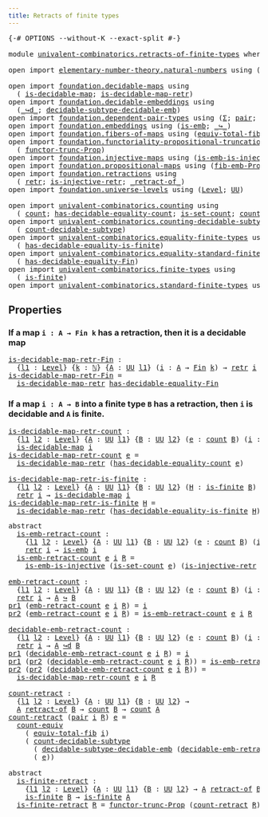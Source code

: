 ```yaml
---
title: Retracts of finite types
---
```


<pre class="Agda"><a id="50" class="Symbol">{-#</a> <a id="54" class="Keyword">OPTIONS</a> <a id="62" class="Pragma">--without-K</a> <a id="74" class="Pragma">--exact-split</a> <a id="88" class="Symbol">#-}</a>

<a id="93" class="Keyword">module</a> <a id="100" href="univalent-combinatorics.retracts-of-finite-types.html" class="Module">univalent-combinatorics.retracts-of-finite-types</a> <a id="149" class="Keyword">where</a>

<a id="156" class="Keyword">open</a> <a id="161" class="Keyword">import</a> <a id="168" href="elementary-number-theory.natural-numbers.html" class="Module">elementary-number-theory.natural-numbers</a> <a id="209" class="Keyword">using</a> <a id="215" class="Symbol">(</a><a id="216" href="elementary-number-theory.natural-numbers.html#1444" class="Datatype">ℕ</a><a id="217" class="Symbol">)</a>

<a id="220" class="Keyword">open</a> <a id="225" class="Keyword">import</a> <a id="232" href="foundation.decidable-maps.html" class="Module">foundation.decidable-maps</a> <a id="258" class="Keyword">using</a>
  <a id="266" class="Symbol">(</a> <a id="268" href="foundation.decidable-maps.html#758" class="Function">is-decidable-map</a><a id="284" class="Symbol">;</a> <a id="286" href="foundation.decidable-maps.html#869" class="Function">is-decidable-map-retr</a><a id="307" class="Symbol">)</a>
<a id="309" class="Keyword">open</a> <a id="314" class="Keyword">import</a> <a id="321" href="foundation.decidable-embeddings.html" class="Module">foundation.decidable-embeddings</a> <a id="353" class="Keyword">using</a>
  <a id="361" class="Symbol">(</a><a id="362" href="foundation.decidable-embeddings.html#3766" class="Function Operator">_↪d_</a><a id="366" class="Symbol">;</a> <a id="368" href="foundation.decidable-embeddings.html#6105" class="Function">decidable-subtype-decidable-emb</a><a id="399" class="Symbol">)</a>
<a id="401" class="Keyword">open</a> <a id="406" class="Keyword">import</a> <a id="413" href="foundation.dependent-pair-types.html" class="Module">foundation.dependent-pair-types</a> <a id="445" class="Keyword">using</a> <a id="451" class="Symbol">(</a><a id="452" href="foundation-core.dependent-pair-types.html#502" class="Record">Σ</a><a id="453" class="Symbol">;</a> <a id="455" href="foundation-core.dependent-pair-types.html#575" class="InductiveConstructor">pair</a><a id="459" class="Symbol">;</a> <a id="461" href="foundation-core.dependent-pair-types.html#592" class="Field">pr1</a><a id="464" class="Symbol">;</a> <a id="466" href="foundation-core.dependent-pair-types.html#604" class="Field">pr2</a><a id="469" class="Symbol">)</a>
<a id="471" class="Keyword">open</a> <a id="476" class="Keyword">import</a> <a id="483" href="foundation.embeddings.html" class="Module">foundation.embeddings</a> <a id="505" class="Keyword">using</a> <a id="511" class="Symbol">(</a><a id="512" href="foundation-core.embeddings.html#980" class="Function">is-emb</a><a id="518" class="Symbol">;</a> <a id="520" href="foundation-core.embeddings.html#1062" class="Function Operator">_↪_</a><a id="523" class="Symbol">)</a>
<a id="525" class="Keyword">open</a> <a id="530" class="Keyword">import</a> <a id="537" href="foundation.fibers-of-maps.html" class="Module">foundation.fibers-of-maps</a> <a id="563" class="Keyword">using</a> <a id="569" class="Symbol">(</a><a id="570" href="foundation-core.fibers-of-maps.html#5261" class="Function">equiv-total-fib</a><a id="585" class="Symbol">)</a>
<a id="587" class="Keyword">open</a> <a id="592" class="Keyword">import</a> <a id="599" href="foundation.functoriality-propositional-truncation.html" class="Module">foundation.functoriality-propositional-truncation</a> <a id="649" class="Keyword">using</a>
  <a id="657" class="Symbol">(</a> <a id="659" href="foundation.functoriality-propositional-truncation.html#1451" class="Function">functor-trunc-Prop</a><a id="677" class="Symbol">)</a>
<a id="679" class="Keyword">open</a> <a id="684" class="Keyword">import</a> <a id="691" href="foundation.injective-maps.html" class="Module">foundation.injective-maps</a> <a id="717" class="Keyword">using</a> <a id="723" class="Symbol">(</a><a id="724" href="foundation.injective-maps.html#4595" class="Function">is-emb-is-injective</a><a id="743" class="Symbol">)</a>
<a id="745" class="Keyword">open</a> <a id="750" class="Keyword">import</a> <a id="757" href="foundation.propositional-maps.html" class="Module">foundation.propositional-maps</a> <a id="787" class="Keyword">using</a> <a id="793" class="Symbol">(</a><a id="794" href="foundation-core.propositional-maps.html#2460" class="Function">fib-emb-Prop</a><a id="806" class="Symbol">)</a>
<a id="808" class="Keyword">open</a> <a id="813" class="Keyword">import</a> <a id="820" href="foundation.retractions.html" class="Module">foundation.retractions</a> <a id="843" class="Keyword">using</a>
  <a id="851" class="Symbol">(</a> <a id="853" href="foundation-core.retractions.html#593" class="Function">retr</a><a id="857" class="Symbol">;</a> <a id="859" href="foundation.retractions.html#2840" class="Function">is-injective-retr</a><a id="876" class="Symbol">;</a> <a id="878" href="foundation-core.retractions.html#670" class="Function Operator">_retract-of_</a><a id="890" class="Symbol">)</a>
<a id="892" class="Keyword">open</a> <a id="897" class="Keyword">import</a> <a id="904" href="foundation.universe-levels.html" class="Module">foundation.universe-levels</a> <a id="931" class="Keyword">using</a> <a id="937" class="Symbol">(</a><a id="938" href="Agda.Primitive.html#597" class="Postulate">Level</a><a id="943" class="Symbol">;</a> <a id="945" href="foundation-core.universe-levels.html#222" class="Primitive">UU</a><a id="947" class="Symbol">)</a>

<a id="950" class="Keyword">open</a> <a id="955" class="Keyword">import</a> <a id="962" href="univalent-combinatorics.counting.html" class="Module">univalent-combinatorics.counting</a> <a id="995" class="Keyword">using</a>
  <a id="1003" class="Symbol">(</a> <a id="1005" href="univalent-combinatorics.counting.html#1759" class="Function">count</a><a id="1010" class="Symbol">;</a> <a id="1012" href="univalent-combinatorics.counting.html#5721" class="Function">has-decidable-equality-count</a><a id="1040" class="Symbol">;</a> <a id="1042" href="univalent-combinatorics.counting.html#2336" class="Function">is-set-count</a><a id="1054" class="Symbol">;</a> <a id="1056" href="univalent-combinatorics.counting.html#2974" class="Function">count-equiv</a><a id="1067" class="Symbol">)</a>
<a id="1069" class="Keyword">open</a> <a id="1074" class="Keyword">import</a> <a id="1081" href="univalent-combinatorics.counting-decidable-subtypes.html" class="Module">univalent-combinatorics.counting-decidable-subtypes</a> <a id="1133" class="Keyword">using</a>
  <a id="1141" class="Symbol">(</a> <a id="1143" href="univalent-combinatorics.counting-decidable-subtypes.html#4602" class="Function">count-decidable-subtype</a><a id="1166" class="Symbol">)</a>
<a id="1168" class="Keyword">open</a> <a id="1173" class="Keyword">import</a> <a id="1180" href="univalent-combinatorics.equality-finite-types.html" class="Module">univalent-combinatorics.equality-finite-types</a> <a id="1226" class="Keyword">using</a>
  <a id="1234" class="Symbol">(</a> <a id="1236" href="univalent-combinatorics.equality-finite-types.html#1968" class="Function">has-decidable-equality-is-finite</a><a id="1268" class="Symbol">)</a>
<a id="1270" class="Keyword">open</a> <a id="1275" class="Keyword">import</a> <a id="1282" href="univalent-combinatorics.equality-standard-finite-types.html" class="Module">univalent-combinatorics.equality-standard-finite-types</a> <a id="1337" class="Keyword">using</a>
  <a id="1345" class="Symbol">(</a> <a id="1347" href="univalent-combinatorics.equality-standard-finite-types.html#2796" class="Function">has-decidable-equality-Fin</a><a id="1373" class="Symbol">)</a>
<a id="1375" class="Keyword">open</a> <a id="1380" class="Keyword">import</a> <a id="1387" href="univalent-combinatorics.finite-types.html" class="Module">univalent-combinatorics.finite-types</a> <a id="1424" class="Keyword">using</a>
  <a id="1432" class="Symbol">(</a> <a id="1434" href="univalent-combinatorics.finite-types.html#3664" class="Function">is-finite</a><a id="1443" class="Symbol">)</a>
<a id="1445" class="Keyword">open</a> <a id="1450" class="Keyword">import</a> <a id="1457" href="univalent-combinatorics.standard-finite-types.html" class="Module">univalent-combinatorics.standard-finite-types</a> <a id="1503" class="Keyword">using</a> <a id="1509" class="Symbol">(</a><a id="1510" href="univalent-combinatorics.standard-finite-types.html#2085" class="Function">Fin</a><a id="1513" class="Symbol">)</a>
</pre>
## Properties

### If a map `i : A → Fin k` has a retraction, then it is a decidable map

<pre class="Agda"><a id="is-decidable-map-retr-Fin"></a><a id="1618" href="univalent-combinatorics.retracts-of-finite-types.html#1618" class="Function">is-decidable-map-retr-Fin</a> <a id="1644" class="Symbol">:</a>
  <a id="1648" class="Symbol">{</a><a id="1649" href="univalent-combinatorics.retracts-of-finite-types.html#1649" class="Bound">l1</a> <a id="1652" class="Symbol">:</a> <a id="1654" href="Agda.Primitive.html#597" class="Postulate">Level</a><a id="1659" class="Symbol">}</a> <a id="1661" class="Symbol">{</a><a id="1662" href="univalent-combinatorics.retracts-of-finite-types.html#1662" class="Bound">k</a> <a id="1664" class="Symbol">:</a> <a id="1666" href="elementary-number-theory.natural-numbers.html#1444" class="Datatype">ℕ</a><a id="1667" class="Symbol">}</a> <a id="1669" class="Symbol">{</a><a id="1670" href="univalent-combinatorics.retracts-of-finite-types.html#1670" class="Bound">A</a> <a id="1672" class="Symbol">:</a> <a id="1674" href="foundation-core.universe-levels.html#222" class="Primitive">UU</a> <a id="1677" href="univalent-combinatorics.retracts-of-finite-types.html#1649" class="Bound">l1</a><a id="1679" class="Symbol">}</a> <a id="1681" class="Symbol">(</a><a id="1682" href="univalent-combinatorics.retracts-of-finite-types.html#1682" class="Bound">i</a> <a id="1684" class="Symbol">:</a> <a id="1686" href="univalent-combinatorics.retracts-of-finite-types.html#1670" class="Bound">A</a> <a id="1688" class="Symbol">→</a> <a id="1690" href="univalent-combinatorics.standard-finite-types.html#2085" class="Function">Fin</a> <a id="1694" href="univalent-combinatorics.retracts-of-finite-types.html#1662" class="Bound">k</a><a id="1695" class="Symbol">)</a> <a id="1697" class="Symbol">→</a> <a id="1699" href="foundation-core.retractions.html#593" class="Function">retr</a> <a id="1704" href="univalent-combinatorics.retracts-of-finite-types.html#1682" class="Bound">i</a> <a id="1706" class="Symbol">→</a> <a id="1708" href="foundation.decidable-maps.html#758" class="Function">is-decidable-map</a> <a id="1725" href="univalent-combinatorics.retracts-of-finite-types.html#1682" class="Bound">i</a>
<a id="1727" href="univalent-combinatorics.retracts-of-finite-types.html#1618" class="Function">is-decidable-map-retr-Fin</a> <a id="1753" class="Symbol">=</a>
  <a id="1757" href="foundation.decidable-maps.html#869" class="Function">is-decidable-map-retr</a> <a id="1779" href="univalent-combinatorics.equality-standard-finite-types.html#2796" class="Function">has-decidable-equality-Fin</a>
</pre>
### If a map `i : A → B` into a finite type `B` has a retraction, then `i` is decidable and `A` is finite.

<pre class="Agda"><a id="is-decidable-map-retr-count"></a><a id="1927" href="univalent-combinatorics.retracts-of-finite-types.html#1927" class="Function">is-decidable-map-retr-count</a> <a id="1955" class="Symbol">:</a>
  <a id="1959" class="Symbol">{</a><a id="1960" href="univalent-combinatorics.retracts-of-finite-types.html#1960" class="Bound">l1</a> <a id="1963" href="univalent-combinatorics.retracts-of-finite-types.html#1963" class="Bound">l2</a> <a id="1966" class="Symbol">:</a> <a id="1968" href="Agda.Primitive.html#597" class="Postulate">Level</a><a id="1973" class="Symbol">}</a> <a id="1975" class="Symbol">{</a><a id="1976" href="univalent-combinatorics.retracts-of-finite-types.html#1976" class="Bound">A</a> <a id="1978" class="Symbol">:</a> <a id="1980" href="foundation-core.universe-levels.html#222" class="Primitive">UU</a> <a id="1983" href="univalent-combinatorics.retracts-of-finite-types.html#1960" class="Bound">l1</a><a id="1985" class="Symbol">}</a> <a id="1987" class="Symbol">{</a><a id="1988" href="univalent-combinatorics.retracts-of-finite-types.html#1988" class="Bound">B</a> <a id="1990" class="Symbol">:</a> <a id="1992" href="foundation-core.universe-levels.html#222" class="Primitive">UU</a> <a id="1995" href="univalent-combinatorics.retracts-of-finite-types.html#1963" class="Bound">l2</a><a id="1997" class="Symbol">}</a> <a id="1999" class="Symbol">(</a><a id="2000" href="univalent-combinatorics.retracts-of-finite-types.html#2000" class="Bound">e</a> <a id="2002" class="Symbol">:</a> <a id="2004" href="univalent-combinatorics.counting.html#1759" class="Function">count</a> <a id="2010" href="univalent-combinatorics.retracts-of-finite-types.html#1988" class="Bound">B</a><a id="2011" class="Symbol">)</a> <a id="2013" class="Symbol">(</a><a id="2014" href="univalent-combinatorics.retracts-of-finite-types.html#2014" class="Bound">i</a> <a id="2016" class="Symbol">:</a> <a id="2018" href="univalent-combinatorics.retracts-of-finite-types.html#1976" class="Bound">A</a> <a id="2020" class="Symbol">→</a> <a id="2022" href="univalent-combinatorics.retracts-of-finite-types.html#1988" class="Bound">B</a><a id="2023" class="Symbol">)</a> <a id="2025" class="Symbol">→</a> <a id="2027" href="foundation-core.retractions.html#593" class="Function">retr</a> <a id="2032" href="univalent-combinatorics.retracts-of-finite-types.html#2014" class="Bound">i</a> <a id="2034" class="Symbol">→</a>
  <a id="2038" href="foundation.decidable-maps.html#758" class="Function">is-decidable-map</a> <a id="2055" href="univalent-combinatorics.retracts-of-finite-types.html#2014" class="Bound">i</a>
<a id="2057" href="univalent-combinatorics.retracts-of-finite-types.html#1927" class="Function">is-decidable-map-retr-count</a> <a id="2085" href="univalent-combinatorics.retracts-of-finite-types.html#2085" class="Bound">e</a> <a id="2087" class="Symbol">=</a>
  <a id="2091" href="foundation.decidable-maps.html#869" class="Function">is-decidable-map-retr</a> <a id="2113" class="Symbol">(</a><a id="2114" href="univalent-combinatorics.counting.html#5721" class="Function">has-decidable-equality-count</a> <a id="2143" href="univalent-combinatorics.retracts-of-finite-types.html#2085" class="Bound">e</a><a id="2144" class="Symbol">)</a>

<a id="is-decidable-map-retr-is-finite"></a><a id="2147" href="univalent-combinatorics.retracts-of-finite-types.html#2147" class="Function">is-decidable-map-retr-is-finite</a> <a id="2179" class="Symbol">:</a>
  <a id="2183" class="Symbol">{</a><a id="2184" href="univalent-combinatorics.retracts-of-finite-types.html#2184" class="Bound">l1</a> <a id="2187" href="univalent-combinatorics.retracts-of-finite-types.html#2187" class="Bound">l2</a> <a id="2190" class="Symbol">:</a> <a id="2192" href="Agda.Primitive.html#597" class="Postulate">Level</a><a id="2197" class="Symbol">}</a> <a id="2199" class="Symbol">{</a><a id="2200" href="univalent-combinatorics.retracts-of-finite-types.html#2200" class="Bound">A</a> <a id="2202" class="Symbol">:</a> <a id="2204" href="foundation-core.universe-levels.html#222" class="Primitive">UU</a> <a id="2207" href="univalent-combinatorics.retracts-of-finite-types.html#2184" class="Bound">l1</a><a id="2209" class="Symbol">}</a> <a id="2211" class="Symbol">{</a><a id="2212" href="univalent-combinatorics.retracts-of-finite-types.html#2212" class="Bound">B</a> <a id="2214" class="Symbol">:</a> <a id="2216" href="foundation-core.universe-levels.html#222" class="Primitive">UU</a> <a id="2219" href="univalent-combinatorics.retracts-of-finite-types.html#2187" class="Bound">l2</a><a id="2221" class="Symbol">}</a> <a id="2223" class="Symbol">(</a><a id="2224" href="univalent-combinatorics.retracts-of-finite-types.html#2224" class="Bound">H</a> <a id="2226" class="Symbol">:</a> <a id="2228" href="univalent-combinatorics.finite-types.html#3664" class="Function">is-finite</a> <a id="2238" href="univalent-combinatorics.retracts-of-finite-types.html#2212" class="Bound">B</a><a id="2239" class="Symbol">)</a> <a id="2241" class="Symbol">(</a><a id="2242" href="univalent-combinatorics.retracts-of-finite-types.html#2242" class="Bound">i</a> <a id="2244" class="Symbol">:</a> <a id="2246" href="univalent-combinatorics.retracts-of-finite-types.html#2200" class="Bound">A</a> <a id="2248" class="Symbol">→</a> <a id="2250" href="univalent-combinatorics.retracts-of-finite-types.html#2212" class="Bound">B</a><a id="2251" class="Symbol">)</a> <a id="2253" class="Symbol">→</a>
  <a id="2257" href="foundation-core.retractions.html#593" class="Function">retr</a> <a id="2262" href="univalent-combinatorics.retracts-of-finite-types.html#2242" class="Bound">i</a> <a id="2264" class="Symbol">→</a> <a id="2266" href="foundation.decidable-maps.html#758" class="Function">is-decidable-map</a> <a id="2283" href="univalent-combinatorics.retracts-of-finite-types.html#2242" class="Bound">i</a>
<a id="2285" href="univalent-combinatorics.retracts-of-finite-types.html#2147" class="Function">is-decidable-map-retr-is-finite</a> <a id="2317" href="univalent-combinatorics.retracts-of-finite-types.html#2317" class="Bound">H</a> <a id="2319" class="Symbol">=</a>
  <a id="2323" href="foundation.decidable-maps.html#869" class="Function">is-decidable-map-retr</a> <a id="2345" class="Symbol">(</a><a id="2346" href="univalent-combinatorics.equality-finite-types.html#1968" class="Function">has-decidable-equality-is-finite</a> <a id="2379" href="univalent-combinatorics.retracts-of-finite-types.html#2317" class="Bound">H</a><a id="2380" class="Symbol">)</a>
</pre>
<pre class="Agda"><a id="2395" class="Keyword">abstract</a>
  <a id="is-emb-retract-count"></a><a id="2406" href="univalent-combinatorics.retracts-of-finite-types.html#2406" class="Function">is-emb-retract-count</a> <a id="2427" class="Symbol">:</a>
    <a id="2433" class="Symbol">{</a><a id="2434" href="univalent-combinatorics.retracts-of-finite-types.html#2434" class="Bound">l1</a> <a id="2437" href="univalent-combinatorics.retracts-of-finite-types.html#2437" class="Bound">l2</a> <a id="2440" class="Symbol">:</a> <a id="2442" href="Agda.Primitive.html#597" class="Postulate">Level</a><a id="2447" class="Symbol">}</a> <a id="2449" class="Symbol">{</a><a id="2450" href="univalent-combinatorics.retracts-of-finite-types.html#2450" class="Bound">A</a> <a id="2452" class="Symbol">:</a> <a id="2454" href="foundation-core.universe-levels.html#222" class="Primitive">UU</a> <a id="2457" href="univalent-combinatorics.retracts-of-finite-types.html#2434" class="Bound">l1</a><a id="2459" class="Symbol">}</a> <a id="2461" class="Symbol">{</a><a id="2462" href="univalent-combinatorics.retracts-of-finite-types.html#2462" class="Bound">B</a> <a id="2464" class="Symbol">:</a> <a id="2466" href="foundation-core.universe-levels.html#222" class="Primitive">UU</a> <a id="2469" href="univalent-combinatorics.retracts-of-finite-types.html#2437" class="Bound">l2</a><a id="2471" class="Symbol">}</a> <a id="2473" class="Symbol">(</a><a id="2474" href="univalent-combinatorics.retracts-of-finite-types.html#2474" class="Bound">e</a> <a id="2476" class="Symbol">:</a> <a id="2478" href="univalent-combinatorics.counting.html#1759" class="Function">count</a> <a id="2484" href="univalent-combinatorics.retracts-of-finite-types.html#2462" class="Bound">B</a><a id="2485" class="Symbol">)</a> <a id="2487" class="Symbol">(</a><a id="2488" href="univalent-combinatorics.retracts-of-finite-types.html#2488" class="Bound">i</a> <a id="2490" class="Symbol">:</a> <a id="2492" href="univalent-combinatorics.retracts-of-finite-types.html#2450" class="Bound">A</a> <a id="2494" class="Symbol">→</a> <a id="2496" href="univalent-combinatorics.retracts-of-finite-types.html#2462" class="Bound">B</a><a id="2497" class="Symbol">)</a> <a id="2499" class="Symbol">→</a>
    <a id="2505" href="foundation-core.retractions.html#593" class="Function">retr</a> <a id="2510" href="univalent-combinatorics.retracts-of-finite-types.html#2488" class="Bound">i</a> <a id="2512" class="Symbol">→</a> <a id="2514" href="foundation-core.embeddings.html#980" class="Function">is-emb</a> <a id="2521" href="univalent-combinatorics.retracts-of-finite-types.html#2488" class="Bound">i</a>
  <a id="2525" href="univalent-combinatorics.retracts-of-finite-types.html#2406" class="Function">is-emb-retract-count</a> <a id="2546" href="univalent-combinatorics.retracts-of-finite-types.html#2546" class="Bound">e</a> <a id="2548" href="univalent-combinatorics.retracts-of-finite-types.html#2548" class="Bound">i</a> <a id="2550" href="univalent-combinatorics.retracts-of-finite-types.html#2550" class="Bound">R</a> <a id="2552" class="Symbol">=</a>
    <a id="2558" href="foundation.injective-maps.html#4595" class="Function">is-emb-is-injective</a> <a id="2578" class="Symbol">(</a><a id="2579" href="univalent-combinatorics.counting.html#2336" class="Function">is-set-count</a> <a id="2592" href="univalent-combinatorics.retracts-of-finite-types.html#2546" class="Bound">e</a><a id="2593" class="Symbol">)</a> <a id="2595" class="Symbol">(</a><a id="2596" href="foundation.retractions.html#2840" class="Function">is-injective-retr</a> <a id="2614" href="univalent-combinatorics.retracts-of-finite-types.html#2548" class="Bound">i</a> <a id="2616" href="univalent-combinatorics.retracts-of-finite-types.html#2550" class="Bound">R</a><a id="2617" class="Symbol">)</a>

<a id="emb-retract-count"></a><a id="2620" href="univalent-combinatorics.retracts-of-finite-types.html#2620" class="Function">emb-retract-count</a> <a id="2638" class="Symbol">:</a>
  <a id="2642" class="Symbol">{</a><a id="2643" href="univalent-combinatorics.retracts-of-finite-types.html#2643" class="Bound">l1</a> <a id="2646" href="univalent-combinatorics.retracts-of-finite-types.html#2646" class="Bound">l2</a> <a id="2649" class="Symbol">:</a> <a id="2651" href="Agda.Primitive.html#597" class="Postulate">Level</a><a id="2656" class="Symbol">}</a> <a id="2658" class="Symbol">{</a><a id="2659" href="univalent-combinatorics.retracts-of-finite-types.html#2659" class="Bound">A</a> <a id="2661" class="Symbol">:</a> <a id="2663" href="foundation-core.universe-levels.html#222" class="Primitive">UU</a> <a id="2666" href="univalent-combinatorics.retracts-of-finite-types.html#2643" class="Bound">l1</a><a id="2668" class="Symbol">}</a> <a id="2670" class="Symbol">{</a><a id="2671" href="univalent-combinatorics.retracts-of-finite-types.html#2671" class="Bound">B</a> <a id="2673" class="Symbol">:</a> <a id="2675" href="foundation-core.universe-levels.html#222" class="Primitive">UU</a> <a id="2678" href="univalent-combinatorics.retracts-of-finite-types.html#2646" class="Bound">l2</a><a id="2680" class="Symbol">}</a> <a id="2682" class="Symbol">(</a><a id="2683" href="univalent-combinatorics.retracts-of-finite-types.html#2683" class="Bound">e</a> <a id="2685" class="Symbol">:</a> <a id="2687" href="univalent-combinatorics.counting.html#1759" class="Function">count</a> <a id="2693" href="univalent-combinatorics.retracts-of-finite-types.html#2671" class="Bound">B</a><a id="2694" class="Symbol">)</a> <a id="2696" class="Symbol">(</a><a id="2697" href="univalent-combinatorics.retracts-of-finite-types.html#2697" class="Bound">i</a> <a id="2699" class="Symbol">:</a> <a id="2701" href="univalent-combinatorics.retracts-of-finite-types.html#2659" class="Bound">A</a> <a id="2703" class="Symbol">→</a> <a id="2705" href="univalent-combinatorics.retracts-of-finite-types.html#2671" class="Bound">B</a><a id="2706" class="Symbol">)</a> <a id="2708" class="Symbol">→</a>
  <a id="2712" href="foundation-core.retractions.html#593" class="Function">retr</a> <a id="2717" href="univalent-combinatorics.retracts-of-finite-types.html#2697" class="Bound">i</a> <a id="2719" class="Symbol">→</a> <a id="2721" href="univalent-combinatorics.retracts-of-finite-types.html#2659" class="Bound">A</a> <a id="2723" href="foundation-core.embeddings.html#1062" class="Function Operator">↪</a> <a id="2725" href="univalent-combinatorics.retracts-of-finite-types.html#2671" class="Bound">B</a>
<a id="2727" href="foundation-core.dependent-pair-types.html#592" class="Field">pr1</a> <a id="2731" class="Symbol">(</a><a id="2732" href="univalent-combinatorics.retracts-of-finite-types.html#2620" class="Function">emb-retract-count</a> <a id="2750" href="univalent-combinatorics.retracts-of-finite-types.html#2750" class="Bound">e</a> <a id="2752" href="univalent-combinatorics.retracts-of-finite-types.html#2752" class="Bound">i</a> <a id="2754" href="univalent-combinatorics.retracts-of-finite-types.html#2754" class="Bound">R</a><a id="2755" class="Symbol">)</a> <a id="2757" class="Symbol">=</a> <a id="2759" href="univalent-combinatorics.retracts-of-finite-types.html#2752" class="Bound">i</a>
<a id="2761" href="foundation-core.dependent-pair-types.html#604" class="Field">pr2</a> <a id="2765" class="Symbol">(</a><a id="2766" href="univalent-combinatorics.retracts-of-finite-types.html#2620" class="Function">emb-retract-count</a> <a id="2784" href="univalent-combinatorics.retracts-of-finite-types.html#2784" class="Bound">e</a> <a id="2786" href="univalent-combinatorics.retracts-of-finite-types.html#2786" class="Bound">i</a> <a id="2788" href="univalent-combinatorics.retracts-of-finite-types.html#2788" class="Bound">R</a><a id="2789" class="Symbol">)</a> <a id="2791" class="Symbol">=</a> <a id="2793" href="univalent-combinatorics.retracts-of-finite-types.html#2406" class="Function">is-emb-retract-count</a> <a id="2814" href="univalent-combinatorics.retracts-of-finite-types.html#2784" class="Bound">e</a> <a id="2816" href="univalent-combinatorics.retracts-of-finite-types.html#2786" class="Bound">i</a> <a id="2818" href="univalent-combinatorics.retracts-of-finite-types.html#2788" class="Bound">R</a>

<a id="decidable-emb-retract-count"></a><a id="2821" href="univalent-combinatorics.retracts-of-finite-types.html#2821" class="Function">decidable-emb-retract-count</a> <a id="2849" class="Symbol">:</a>
  <a id="2853" class="Symbol">{</a><a id="2854" href="univalent-combinatorics.retracts-of-finite-types.html#2854" class="Bound">l1</a> <a id="2857" href="univalent-combinatorics.retracts-of-finite-types.html#2857" class="Bound">l2</a> <a id="2860" class="Symbol">:</a> <a id="2862" href="Agda.Primitive.html#597" class="Postulate">Level</a><a id="2867" class="Symbol">}</a> <a id="2869" class="Symbol">{</a><a id="2870" href="univalent-combinatorics.retracts-of-finite-types.html#2870" class="Bound">A</a> <a id="2872" class="Symbol">:</a> <a id="2874" href="foundation-core.universe-levels.html#222" class="Primitive">UU</a> <a id="2877" href="univalent-combinatorics.retracts-of-finite-types.html#2854" class="Bound">l1</a><a id="2879" class="Symbol">}</a> <a id="2881" class="Symbol">{</a><a id="2882" href="univalent-combinatorics.retracts-of-finite-types.html#2882" class="Bound">B</a> <a id="2884" class="Symbol">:</a> <a id="2886" href="foundation-core.universe-levels.html#222" class="Primitive">UU</a> <a id="2889" href="univalent-combinatorics.retracts-of-finite-types.html#2857" class="Bound">l2</a><a id="2891" class="Symbol">}</a> <a id="2893" class="Symbol">(</a><a id="2894" href="univalent-combinatorics.retracts-of-finite-types.html#2894" class="Bound">e</a> <a id="2896" class="Symbol">:</a> <a id="2898" href="univalent-combinatorics.counting.html#1759" class="Function">count</a> <a id="2904" href="univalent-combinatorics.retracts-of-finite-types.html#2882" class="Bound">B</a><a id="2905" class="Symbol">)</a> <a id="2907" class="Symbol">(</a><a id="2908" href="univalent-combinatorics.retracts-of-finite-types.html#2908" class="Bound">i</a> <a id="2910" class="Symbol">:</a> <a id="2912" href="univalent-combinatorics.retracts-of-finite-types.html#2870" class="Bound">A</a> <a id="2914" class="Symbol">→</a> <a id="2916" href="univalent-combinatorics.retracts-of-finite-types.html#2882" class="Bound">B</a><a id="2917" class="Symbol">)</a> <a id="2919" class="Symbol">→</a>
  <a id="2923" href="foundation-core.retractions.html#593" class="Function">retr</a> <a id="2928" href="univalent-combinatorics.retracts-of-finite-types.html#2908" class="Bound">i</a> <a id="2930" class="Symbol">→</a> <a id="2932" href="univalent-combinatorics.retracts-of-finite-types.html#2870" class="Bound">A</a> <a id="2934" href="foundation.decidable-embeddings.html#3766" class="Function Operator">↪d</a> <a id="2937" href="univalent-combinatorics.retracts-of-finite-types.html#2882" class="Bound">B</a>
<a id="2939" href="foundation-core.dependent-pair-types.html#592" class="Field">pr1</a> <a id="2943" class="Symbol">(</a><a id="2944" href="univalent-combinatorics.retracts-of-finite-types.html#2821" class="Function">decidable-emb-retract-count</a> <a id="2972" href="univalent-combinatorics.retracts-of-finite-types.html#2972" class="Bound">e</a> <a id="2974" href="univalent-combinatorics.retracts-of-finite-types.html#2974" class="Bound">i</a> <a id="2976" href="univalent-combinatorics.retracts-of-finite-types.html#2976" class="Bound">R</a><a id="2977" class="Symbol">)</a> <a id="2979" class="Symbol">=</a> <a id="2981" href="univalent-combinatorics.retracts-of-finite-types.html#2974" class="Bound">i</a>
<a id="2983" href="foundation-core.dependent-pair-types.html#592" class="Field">pr1</a> <a id="2987" class="Symbol">(</a><a id="2988" href="foundation-core.dependent-pair-types.html#604" class="Field">pr2</a> <a id="2992" class="Symbol">(</a><a id="2993" href="univalent-combinatorics.retracts-of-finite-types.html#2821" class="Function">decidable-emb-retract-count</a> <a id="3021" href="univalent-combinatorics.retracts-of-finite-types.html#3021" class="Bound">e</a> <a id="3023" href="univalent-combinatorics.retracts-of-finite-types.html#3023" class="Bound">i</a> <a id="3025" href="univalent-combinatorics.retracts-of-finite-types.html#3025" class="Bound">R</a><a id="3026" class="Symbol">))</a> <a id="3029" class="Symbol">=</a> <a id="3031" href="univalent-combinatorics.retracts-of-finite-types.html#2406" class="Function">is-emb-retract-count</a> <a id="3052" href="univalent-combinatorics.retracts-of-finite-types.html#3021" class="Bound">e</a> <a id="3054" href="univalent-combinatorics.retracts-of-finite-types.html#3023" class="Bound">i</a> <a id="3056" href="univalent-combinatorics.retracts-of-finite-types.html#3025" class="Bound">R</a>
<a id="3058" href="foundation-core.dependent-pair-types.html#604" class="Field">pr2</a> <a id="3062" class="Symbol">(</a><a id="3063" href="foundation-core.dependent-pair-types.html#604" class="Field">pr2</a> <a id="3067" class="Symbol">(</a><a id="3068" href="univalent-combinatorics.retracts-of-finite-types.html#2821" class="Function">decidable-emb-retract-count</a> <a id="3096" href="univalent-combinatorics.retracts-of-finite-types.html#3096" class="Bound">e</a> <a id="3098" href="univalent-combinatorics.retracts-of-finite-types.html#3098" class="Bound">i</a> <a id="3100" href="univalent-combinatorics.retracts-of-finite-types.html#3100" class="Bound">R</a><a id="3101" class="Symbol">))</a> <a id="3104" class="Symbol">=</a>
  <a id="3108" href="univalent-combinatorics.retracts-of-finite-types.html#1927" class="Function">is-decidable-map-retr-count</a> <a id="3136" href="univalent-combinatorics.retracts-of-finite-types.html#3096" class="Bound">e</a> <a id="3138" href="univalent-combinatorics.retracts-of-finite-types.html#3098" class="Bound">i</a> <a id="3140" href="univalent-combinatorics.retracts-of-finite-types.html#3100" class="Bound">R</a>

<a id="count-retract"></a><a id="3143" href="univalent-combinatorics.retracts-of-finite-types.html#3143" class="Function">count-retract</a> <a id="3157" class="Symbol">:</a>
  <a id="3161" class="Symbol">{</a><a id="3162" href="univalent-combinatorics.retracts-of-finite-types.html#3162" class="Bound">l1</a> <a id="3165" href="univalent-combinatorics.retracts-of-finite-types.html#3165" class="Bound">l2</a> <a id="3168" class="Symbol">:</a> <a id="3170" href="Agda.Primitive.html#597" class="Postulate">Level</a><a id="3175" class="Symbol">}</a> <a id="3177" class="Symbol">{</a><a id="3178" href="univalent-combinatorics.retracts-of-finite-types.html#3178" class="Bound">A</a> <a id="3180" class="Symbol">:</a> <a id="3182" href="foundation-core.universe-levels.html#222" class="Primitive">UU</a> <a id="3185" href="univalent-combinatorics.retracts-of-finite-types.html#3162" class="Bound">l1</a><a id="3187" class="Symbol">}</a> <a id="3189" class="Symbol">{</a><a id="3190" href="univalent-combinatorics.retracts-of-finite-types.html#3190" class="Bound">B</a> <a id="3192" class="Symbol">:</a> <a id="3194" href="foundation-core.universe-levels.html#222" class="Primitive">UU</a> <a id="3197" href="univalent-combinatorics.retracts-of-finite-types.html#3165" class="Bound">l2</a><a id="3199" class="Symbol">}</a> <a id="3201" class="Symbol">→</a>
  <a id="3205" href="univalent-combinatorics.retracts-of-finite-types.html#3178" class="Bound">A</a> <a id="3207" href="foundation-core.retractions.html#670" class="Function Operator">retract-of</a> <a id="3218" href="univalent-combinatorics.retracts-of-finite-types.html#3190" class="Bound">B</a> <a id="3220" class="Symbol">→</a> <a id="3222" href="univalent-combinatorics.counting.html#1759" class="Function">count</a> <a id="3228" href="univalent-combinatorics.retracts-of-finite-types.html#3190" class="Bound">B</a> <a id="3230" class="Symbol">→</a> <a id="3232" href="univalent-combinatorics.counting.html#1759" class="Function">count</a> <a id="3238" href="univalent-combinatorics.retracts-of-finite-types.html#3178" class="Bound">A</a>
<a id="3240" href="univalent-combinatorics.retracts-of-finite-types.html#3143" class="Function">count-retract</a> <a id="3254" class="Symbol">(</a><a id="3255" href="foundation-core.dependent-pair-types.html#575" class="InductiveConstructor">pair</a> <a id="3260" href="univalent-combinatorics.retracts-of-finite-types.html#3260" class="Bound">i</a> <a id="3262" href="univalent-combinatorics.retracts-of-finite-types.html#3262" class="Bound">R</a><a id="3263" class="Symbol">)</a> <a id="3265" href="univalent-combinatorics.retracts-of-finite-types.html#3265" class="Bound">e</a> <a id="3267" class="Symbol">=</a>
  <a id="3271" href="univalent-combinatorics.counting.html#2974" class="Function">count-equiv</a>
    <a id="3287" class="Symbol">(</a> <a id="3289" href="foundation-core.fibers-of-maps.html#5261" class="Function">equiv-total-fib</a> <a id="3305" href="univalent-combinatorics.retracts-of-finite-types.html#3260" class="Bound">i</a><a id="3306" class="Symbol">)</a>
    <a id="3312" class="Symbol">(</a> <a id="3314" href="univalent-combinatorics.counting-decidable-subtypes.html#4602" class="Function">count-decidable-subtype</a>
      <a id="3344" class="Symbol">(</a> <a id="3346" href="foundation.decidable-embeddings.html#6105" class="Function">decidable-subtype-decidable-emb</a> <a id="3378" class="Symbol">(</a><a id="3379" href="univalent-combinatorics.retracts-of-finite-types.html#2821" class="Function">decidable-emb-retract-count</a> <a id="3407" href="univalent-combinatorics.retracts-of-finite-types.html#3265" class="Bound">e</a> <a id="3409" href="univalent-combinatorics.retracts-of-finite-types.html#3260" class="Bound">i</a> <a id="3411" href="univalent-combinatorics.retracts-of-finite-types.html#3262" class="Bound">R</a><a id="3412" class="Symbol">))</a>
      <a id="3421" class="Symbol">(</a> <a id="3423" href="univalent-combinatorics.retracts-of-finite-types.html#3265" class="Bound">e</a><a id="3424" class="Symbol">))</a>

<a id="3428" class="Keyword">abstract</a>
  <a id="is-finite-retract"></a><a id="3439" href="univalent-combinatorics.retracts-of-finite-types.html#3439" class="Function">is-finite-retract</a> <a id="3457" class="Symbol">:</a>
    <a id="3463" class="Symbol">{</a><a id="3464" href="univalent-combinatorics.retracts-of-finite-types.html#3464" class="Bound">l1</a> <a id="3467" href="univalent-combinatorics.retracts-of-finite-types.html#3467" class="Bound">l2</a> <a id="3470" class="Symbol">:</a> <a id="3472" href="Agda.Primitive.html#597" class="Postulate">Level</a><a id="3477" class="Symbol">}</a> <a id="3479" class="Symbol">{</a><a id="3480" href="univalent-combinatorics.retracts-of-finite-types.html#3480" class="Bound">A</a> <a id="3482" class="Symbol">:</a> <a id="3484" href="foundation-core.universe-levels.html#222" class="Primitive">UU</a> <a id="3487" href="univalent-combinatorics.retracts-of-finite-types.html#3464" class="Bound">l1</a><a id="3489" class="Symbol">}</a> <a id="3491" class="Symbol">{</a><a id="3492" href="univalent-combinatorics.retracts-of-finite-types.html#3492" class="Bound">B</a> <a id="3494" class="Symbol">:</a> <a id="3496" href="foundation-core.universe-levels.html#222" class="Primitive">UU</a> <a id="3499" href="univalent-combinatorics.retracts-of-finite-types.html#3467" class="Bound">l2</a><a id="3501" class="Symbol">}</a> <a id="3503" class="Symbol">→</a> <a id="3505" href="univalent-combinatorics.retracts-of-finite-types.html#3480" class="Bound">A</a> <a id="3507" href="foundation-core.retractions.html#670" class="Function Operator">retract-of</a> <a id="3518" href="univalent-combinatorics.retracts-of-finite-types.html#3492" class="Bound">B</a> <a id="3520" class="Symbol">→</a>
    <a id="3526" href="univalent-combinatorics.finite-types.html#3664" class="Function">is-finite</a> <a id="3536" href="univalent-combinatorics.retracts-of-finite-types.html#3492" class="Bound">B</a> <a id="3538" class="Symbol">→</a> <a id="3540" href="univalent-combinatorics.finite-types.html#3664" class="Function">is-finite</a> <a id="3550" href="univalent-combinatorics.retracts-of-finite-types.html#3480" class="Bound">A</a>
  <a id="3554" href="univalent-combinatorics.retracts-of-finite-types.html#3439" class="Function">is-finite-retract</a> <a id="3572" href="univalent-combinatorics.retracts-of-finite-types.html#3572" class="Bound">R</a> <a id="3574" class="Symbol">=</a> <a id="3576" href="foundation.functoriality-propositional-truncation.html#1451" class="Function">functor-trunc-Prop</a> <a id="3595" class="Symbol">(</a><a id="3596" href="univalent-combinatorics.retracts-of-finite-types.html#3143" class="Function">count-retract</a> <a id="3610" href="univalent-combinatorics.retracts-of-finite-types.html#3572" class="Bound">R</a><a id="3611" class="Symbol">)</a>
</pre>